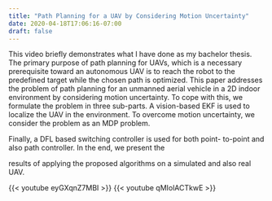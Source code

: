 ```yaml
---
title: "Path Planning for a UAV by Considering Motion Uncertainty"
date: 2020-04-18T17:06:16-07:00
draft: false
---
```

This video briefly demonstrates what I have done as my bachelor thesis.
The primary purpose of path planning for UAVs,
which is a necessary prerequisite toward an autonomous UAV is
to reach the robot to the predefined target while the chosen path
is optimized. This paper addresses the problem of path planning
for an unmanned aerial vehicle in a 2D indoor environment by
considering motion uncertainty. To cope with this, we formulate
the problem in three sub-parts. A vision-based EKF is used
to localize the UAV in the environment. To overcome motion
uncertainty, we consider the problem as an MDP problem.

Finally, a DFL based switching controller is used for both point-
to-point and also path controller. In the end, we present the

results of applying the proposed algorithms on a simulated and
also real UAV.


{{< youtube eyGXqnZ7MBI >}}
{{< youtube qMIolACTkwE >}}
